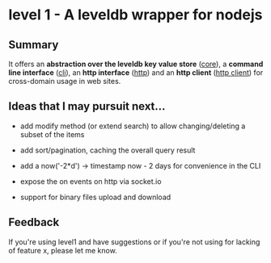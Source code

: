 # level 1 - A leveldb wrapper for nodejs



## Summary

It offers an **abstraction over the leveldb key value store** ([core](https://github.com/JosePedroDias/level1/blob/master/level1_core.md)),
a **command line interface** ([cli](https://github.com/JosePedroDias/level1/blob/master/level1_cli.md)),
an **http interface** ([http](https://github.com/JosePedroDias/level1/blob/master/level1_http.md)) and
an **http client** ([http client](https://github.com/JosePedroDias/level1/blob/master/level1_http_client.js)) for cross-domain usage in web sites.



## Ideas that I may pursuit next...

* add modify method (or extend search) to allow changing/deleting a subset of the items

* add sort/pagination, caching the overall query result

* add a now('-2*d') -> timestamp now - 2 days for convenience in the CLI

* expose the on events on http via socket.io

* support for binary files upload and download



## Feedback

If you're using level1 and have suggestions or if you're not using for lacking of feature x, please let me know.
